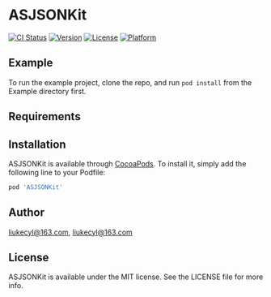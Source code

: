 # ASJSONKit

[![CI Status](https://img.shields.io/travis/liukecyl@163.com/ASJSONKit.svg?style=flat)](https://travis-ci.org/liukecyl@163.com/ASJSONKit)
[![Version](https://img.shields.io/cocoapods/v/ASJSONKit.svg?style=flat)](https://cocoapods.org/pods/ASJSONKit)
[![License](https://img.shields.io/cocoapods/l/ASJSONKit.svg?style=flat)](https://cocoapods.org/pods/ASJSONKit)
[![Platform](https://img.shields.io/cocoapods/p/ASJSONKit.svg?style=flat)](https://cocoapods.org/pods/ASJSONKit)

## Example

To run the example project, clone the repo, and run `pod install` from the Example directory first.

## Requirements

## Installation

ASJSONKit is available through [CocoaPods](https://cocoapods.org). To install
it, simply add the following line to your Podfile:

```ruby
pod 'ASJSONKit'
```

## Author

liukecyl@163.com, liukecyl@163.com

## License

ASJSONKit is available under the MIT license. See the LICENSE file for more info.
